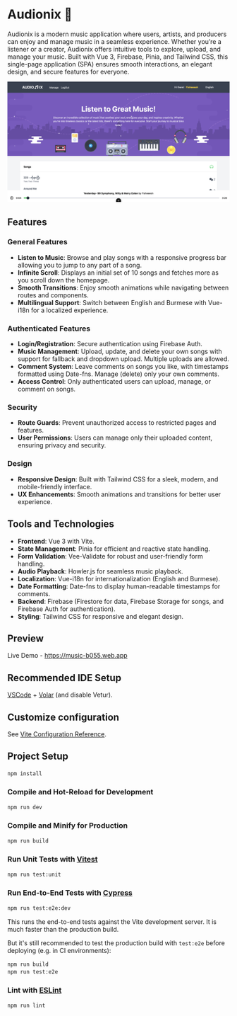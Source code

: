 # Audionix 🎵

Audionix is a modern music application where users, artists, and producers can enjoy and manage music in a seamless experience. Whether you’re a listener or a creator, Audionix offers intuitive tools to explore, upload, and manage your music. Built with Vue 3, Firebase, Pinia, and Tailwind CSS, this single-page application (SPA) ensures smooth interactions, an elegant design, and secure features for everyone.

![User Interface](./public/assets/img/screen.png)

## Features

### General Features
- **Listen to Music**: Browse and play songs with a responsive progress bar allowing you to jump to any part of a song.
- **Infinite Scroll**: Displays an initial set of 10 songs and fetches more as you scroll down the homepage.
- **Smooth Transitions**: Enjoy smooth animations while navigating between routes and components.
- **Multilingual Support**: Switch between English and Burmese with Vue-i18n for a localized experience.

### Authenticated Features
- **Login/Registration**: Secure authentication using Firebase Auth.
- **Music Management**: Upload, update, and delete your own songs with support for fallback and dropdown upload. Multiple uploads are allowed.
- **Comment System**: Leave comments on songs you like, with timestamps formatted using Date-fns. Manage (delete) only your own comments.
- **Access Control**: Only authenticated users can upload, manage, or comment on songs.

### Security
- **Route Guards**: Prevent unauthorized access to restricted pages and features.
- **User Permissions**: Users can manage only their uploaded content, ensuring privacy and security.

### Design
- **Responsive Design**: Built with Tailwind CSS for a sleek, modern, and mobile-friendly interface.
- **UX Enhancements**: Smooth animations and transitions for better user experience.

## Tools and Technologies
- **Frontend**: Vue 3 with Vite.
- **State Management**: Pinia for efficient and reactive state handling.
- **Form Validation**: Vee-Validate for robust and user-friendly form handling.
- **Audio Playback**: Howler.js for seamless music playback.
- **Localization**: Vue-i18n for internationalization (English and Burmese).
- **Date Formatting**: Date-fns to display human-readable timestamps for comments.
- **Backend**: Firebase (Firestore for data, Firebase Storage for songs, and Firebase Auth for authentication).
- **Styling**: Tailwind CSS for responsive and elegant design.

 ## Preview
 Live Demo - https://music-b055.web.app

## Recommended IDE Setup

[VSCode](https://code.visualstudio.com/) + [Volar](https://marketplace.visualstudio.com/items?itemName=Vue.volar) (and disable Vetur).

## Customize configuration

See [Vite Configuration Reference](https://vite.dev/config/).

## Project Setup

```sh
npm install
```

### Compile and Hot-Reload for Development

```sh
npm run dev
```

### Compile and Minify for Production

```sh
npm run build
```

### Run Unit Tests with [Vitest](https://vitest.dev/)

```sh
npm run test:unit
```

### Run End-to-End Tests with [Cypress](https://www.cypress.io/)

```sh
npm run test:e2e:dev
```

This runs the end-to-end tests against the Vite development server.
It is much faster than the production build.

But it's still recommended to test the production build with `test:e2e` before deploying (e.g. in CI environments):

```sh
npm run build
npm run test:e2e
```

### Lint with [ESLint](https://eslint.org/)

```sh
npm run lint
```
